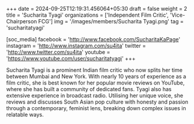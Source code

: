 +++
date = 2024-09-25T12:19:31.456064+05:30
draft = false
weight = 2
title = 'Sucharita Tyagi'
organizations = ['Independent Film Critic', 'Vice-Chairperson FCG']
img = '/images/members/Sucharita Tyagi.png'
tag = 'sucharitatyagi'

[soc_media]
facebook = 'http://www.facebook.com/SucharitaKaPage'
instagram = 'http://www.instagram.com/su4ita'
twitter = 'http://www.twitter.com/su4ita'
youtube = 'https://www.youtube.com/user/sucharitatyagi'
+++

Sucharita Tyagi is a prominent Indian film critic who now splits her time between Mumbai and New York. With nearly 10 years of experience as a film critic, she is best known for her popular movie reviews on YouTube, where she has built a community of dedicated fans. Tyagi also has extensive experience in broadcast radio. Utilising her unique voice, she reviews and discusses South Asian pop culture with honesty and passion through a contemporary, feminist lens, breaking down complex issues in relatable ways.

